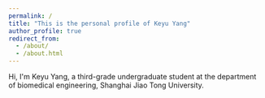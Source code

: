 ```yaml
---
permalink: /
title: "This is the personal profile of Keyu Yang"
author_profile: true
redirect_from: 
  - /about/
  - /about.html
---
```


Hi, I'm Keyu Yang, a third-grade undergraduate student at the department of biomedical engineering, Shanghai Jiao Tong University.

